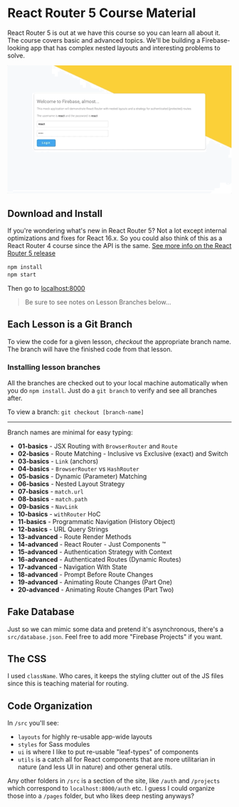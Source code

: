 # React Router 5 Course Material

React Router 5 is out at we have this course so you can learn all about it. The course covers basic and advanced topics. We'll be building a Firebase-looking app that has complex nested layouts and interesting problems to solve.

![Animated Demo](./firebase.gif)

## Download and Install

If you're wondering what's new in React Router 5? Not a lot except internal optimizations and fixes for React 16.x. So you could also think of this as a React Router 4 course since the API is the same. [See more info on the React Router 5 release](https://reacttraining.com/blog/react-router-v5/)

```bash
npm install
npm start
```

Then go to [localhost:8000](http://localhost:8000)

> Be sure to see notes on Lesson Branches below...

## Each Lesson is a Git Branch

To view the code for a given lesson, _checkout_ the appropriate branch name. The branch will have the finished code from that lesson.

### Installing lesson branches

All the branches are checked out to your local machine automatically when you do `npm install`. Just do a `git branch` to verify and see all branches after.

To view a branch: `git checkout [branch-name]`

<hr />

Branch names are minimal for easy typing:

- **01-basics** - JSX Routing with `BrowserRouter` and `Route`
- **02-basics** - Route Matching - Inclusive vs Exclusive (exact) and Switch
- **03-basics** - `Link` (anchors)
- **04-basics** - `BrowserRouter` vs `HashRouter`
- **05-basics** - Dynamic (Parameter) Matching
- **06-basics** - Nested Layout Strategy
- **07-basics** - `match.url`
- **08-basics** - `match.path`
- **09-basics** - `NavLink`
- **10-basics** - `withRouter` HoC
- **11-basics** - Programmatic Navigation (History Object)
- **12-basics** - URL Query Strings
- **13-advanced** - Route Render Methods
- **14-advanced** - React Router - Just Components ™
- **15-advanced** - Authentication Strategy with Context
- **16-advanced** - Authenticated Routes (Dynamic Routes)
- **17-advanced** - Navigation With State
- **18-advanced** - Prompt Before Route Changes
- **19-advanced** - Animating Route Changes (Part One)
- **20-advanced** - Animating Route Changes (Part Two)

## Fake Database

Just so we can mimic some data and pretend it's asynchronous, there's a `src/database.json`. Feel free to add more "Firebase Projects" if you want.

## The CSS

I used `className`. Who cares, it keeps the styling clutter out of the JS files since this is teaching material for routing.

## Code Organization

In `/src` you'll see:

- `layouts` for highly re-usable app-wide layouts
- `styles` for Sass modules
- `ui` is where I like to put re-usable "leaf-types" of components
- `utils` is a catch all for React components that are more utilitarian in nature (and less UI in nature) and other general utils.

Any other folders in `/src` is a section of the site, like `/auth` and `/projects` which correspond to `localhost:8000/auth` etc. I guess I could organize those into a `/pages` folder, but who likes deep nesting anyways?
